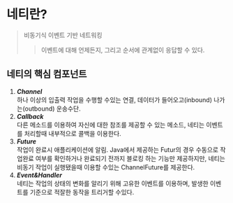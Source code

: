 # 네티란?
> 비동기식 이벤트 기반 네트워킹
>> 이벤트에 대해 언제든지, 그리고 순서에 관계없이 응답할 수 있다.

## 네티의 핵심 컴포넌트
1. ***Channel***<br>
하나 이상의 입출력 작업을 수행할 수있는 연결, 데이터가 들어오고(inbound) 나가는(outbound) 운송수단.
2. ***Callback***<br>
다른 메소드를 이용하여 자신에 대한 참조를 제공할 수 있는 메소드, 네티는 이벤트를 처리할때 내부적으로 콜백을 이용한다.
3. ***Future***<br>
작업이 완료시 애플리케이션에 알림.
Java에서 제공하는 Futur의 경우 수동으로 작업완료 여부를 확인하거나 완료되기 전까지 블로킹 하는 기능만 제공하지만,
네티는 비동기 작업이 실행됐을때 이용할 수있는 ChannelFuture를 제공한다.
4. ***Event&Handler***<br>
네티는 작업의 상태의 변화를 알리기 위해 고유한 이벤트를 이용하며, 발생한 이벤트를 기준으로 적잘한 동작을 트리거할 수있다.

